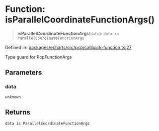 # Function: isParallelCoordinateFunctionArgs()

> **isParallelCoordinateFunctionArgs**(`data`): `data is ParallelCoordinateFunctionArgs`

Defined in: [packages/echarts/src/pcp/callback-function.ts:27](https://github.com/GeoDaCenter/openassistant/blob/a9f2271d1019f6c25c10dd4b3bdb64fcf16999b2/packages/echarts/src/pcp/callback-function.ts#L27)

Type guard for PcpFunctionArgs

## Parameters

### data

`unknown`

## Returns

`data is ParallelCoordinateFunctionArgs`
